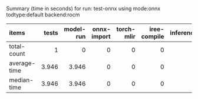 Summary (time in seconds) for run: test-onnx using mode:onnx todtype:default backend:rocm

| items        |   tests |   model-run |   onnx-import |   torch-mlir |   iree-compile |   inference |
|:-------------|--------:|------------:|--------------:|-------------:|---------------:|------------:|
| total-count  |   1     |       0     |             0 |            0 |              0 |           0 |
| average-time |   3.946 |       3.946 |             0 |            0 |              0 |           0 |
| median-time  |   3.946 |       3.946 |             0 |            0 |              0 |           0 |
